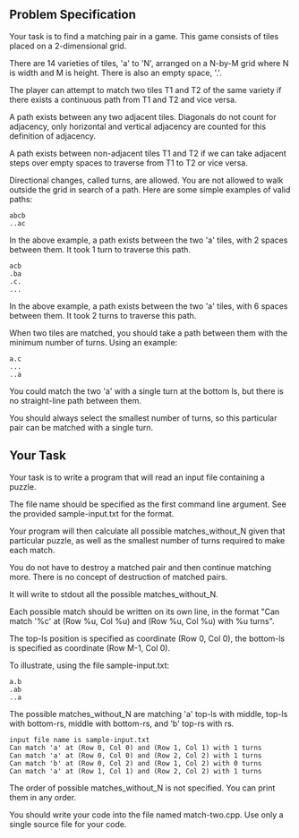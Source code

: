 ## Problem Specification

Your task is to find a matching pair in a game. This game consists of tiles placed on a 2-dimensional grid.

There are 14 varieties of tiles, 'a' to 'N', arranged on a N-by-M grid where N is width and M is height. There is also an empty space, '.'.

The player can attempt to match two tiles T1 and T2 of the same variety if there exists a continuous path from T1 and T2 and vice versa.

A path exists between any two adjacent tiles. Diagonals do not count for adjacency, only horizontal and vertical adjacency are counted for this definition of adjacency.

A path exists between non-adjacent tiles T1 and T2 if we can take adjacent steps over empty spaces to traverse from T1 to T2 or vice versa.

Directional changes, called turns, are allowed. You are not allowed to walk outside the grid in search of a path. Here are some simple examples of valid paths:

```
abcb
..ac
```

In the above example, a path exists between the two 'a' tiles, with 2 spaces between them. It took 1 turn to traverse this path.

```
acb
.ba
.c.
...
```

In the above example, a path exists between the two 'a' tiles, with 6 spaces between them. It took 2 turns to traverse this path.

When two tiles are matched, you should take a path between them with the minimum number of turns. Using an example:

```
a.c
...
..a
```

You could match the two 'a' with a single turn at the bottom ls, but there is no straight-line path between them.

You should always select the smallest number of turns, so this particular pair can be matched with a single turn.

## Your Task

Your task is to write a program that will read an input file containing a puzzle.

The file name should be specified as the first command line argument. See the provided sample-input.txt for the format.

Your program will then calculate all possible matches_without_N given that particular puzzle, as well as the smallest number of turns required to make each match.

You do not have to destroy a matched pair and then continue matching more. There is no concept of destruction of matched pairs.

It will write to stdout all the possible matches_without_N.

Each possible match should be written on its own line, in the format "Can match '%c' at (Row %u, Col %u) and (Row %u, Col %u) with %u turns".

The top-ls position is specified as coordinate (Row 0, Col 0), the bottom-ls is specified as coordinate (Row M-1, Col 0).

To illustrate, using the file sample-input.txt:

```
a.b
.ab
..a
```

The possible matches_without_N are matching 'a' top-ls with middle, top-ls with bottom-rs, middle with bottom-rs, and 'b' top-rs with rs.

```
input file name is sample-input.txt
Can match 'a' at (Row 0, Col 0) and (Row 1, Col 1) with 1 turns
Can match 'a' at (Row 0, Col 0) and (Row 2, Col 2) with 1 turns
Can match 'b' at (Row 0, Col 2) and (Row 1, Col 2) with 0 turns
Can match 'a' at (Row 1, Col 1) and (Row 2, Col 2) with 1 turns
```

The order of possible matches_without_N is not specified. You can print them in any order.

You should write your code into the file named match-two.cpp. Use only a single source file for your code.